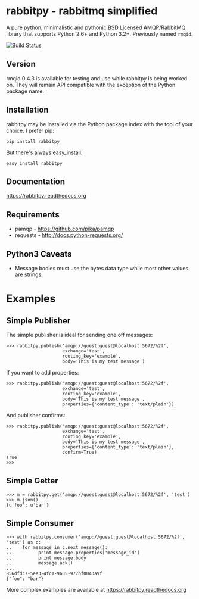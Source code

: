 rabbitpy - rabbitmq simplified
==============================
A pure python, minimalistic and pythonic BSD Licensed AMQP/RabbitMQ library that supports Python 2.6+ and Python 3.2+. Previously named `rmqid`.

[![Build Status](https://travis-ci.org/gmr/rabbitpy.png?branch=master)](https://travis-ci.org/gmr/rabbitpy)

Version
-------
rmqid 0.4.3 is available for testing and use while rabbitpy is being worked on. They will remain API compatible with the exception of the Python package name.

Installation
------------
rabbitpy may be installed via the Python package index with the tool of your choice. I prefer pip:

    pip install rabbitpy

But there's always easy_install:

    easy_install rabbitpy

Documentation
-------------
https://rabbitpy.readthedocs.org

Requirements
------------
 - pamqp - https://github.com/pika/pamqp
 - requests - http://docs.python-requests.org/

Python3 Caveats
---------------
 - Message bodies must use the bytes data type while most other values are strings.

Examples
========

Simple Publisher
----------------
The simple publisher is ideal for sending one off messages:

    >>> rabbitpy.publish('amqp://guest:guest@localhost:5672/%2f',
                         exchange='test',
                         routing_key='example',
                         body='This is my test message')

If you want to add properties:

    >>> rabbitpy.publish('amqp://guest:guest@localhost:5672/%2f',
                         exchange='test',
                         routing_key='example',
                         body='This is my test message',
                         properties={'content_type': 'text/plain'})

And publisher confirms:

    >>> rabbitpy.publish('amqp://guest:guest@localhost:5672/%2f',
                         exchange='test',
                         routing_key='example',
                         body='This is my test message',
                         properties={'content_type': 'text/plain'},
                         confirm=True)
    True
    >>>

Simple Getter
-------------

    >>> m = rabbitpy.get('amqp://guest:guest@localhost:5672/%2f', 'test')
    >>> m.json()
    {u'foo': u'bar'}

Simple Consumer
---------------

    >>> with rabbitpy.consumer('amqp://guest:guest@localhost:5672/%2f', 'test') as c:
    ..    for message in c.next_message():
    ...         print message.properties['message_id']
    ...         print message.body
    ...         message.ack()
    ...
    856dfdc7-5ee3-4fc1-9635-977bf0043a9f
    {"foo": "bar"}

More complex examples are available at https://rabbitpy.readthedocs.org
